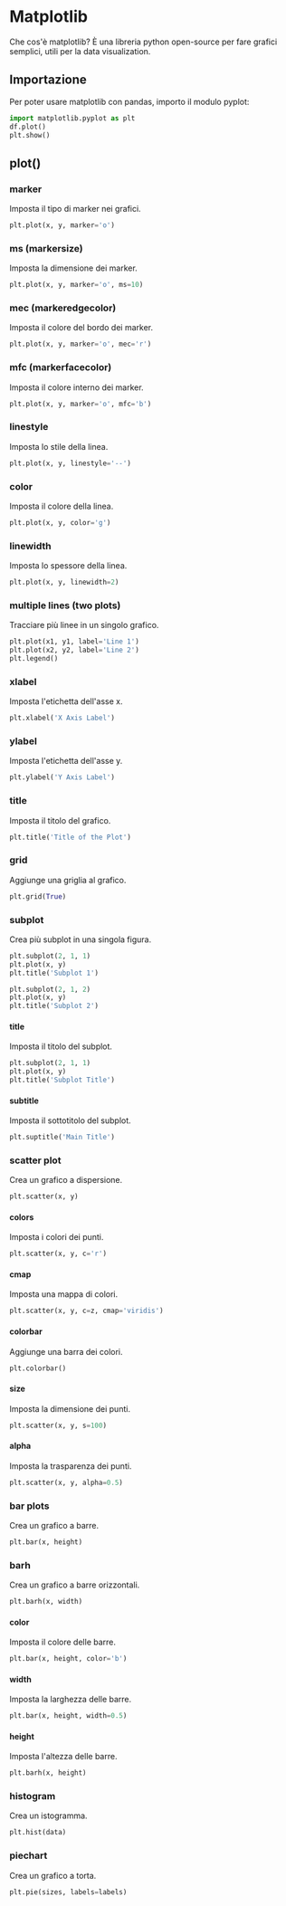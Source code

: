 # Matplotlib
Che cos'è matplotlib? È una libreria python open-source per fare grafici semplici, utili per la data visualization. 

## Importazione 
Per poter usare matplotlib con pandas, importo il modulo pyplot:
```python
import matplotlib.pyplot as plt
df.plot()
plt.show()
```

## plot()
### marker
Imposta il tipo di marker nei grafici.
```python
plt.plot(x, y, marker='o')
```

### ms (markersize)
Imposta la dimensione dei marker.
```python
plt.plot(x, y, marker='o', ms=10)
```

### mec (markeredgecolor)
Imposta il colore del bordo dei marker.
```python
plt.plot(x, y, marker='o', mec='r')
```

### mfc (markerfacecolor)
Imposta il colore interno dei marker.
```python
plt.plot(x, y, marker='o', mfc='b')
```

### linestyle
Imposta lo stile della linea.
```python
plt.plot(x, y, linestyle='--')
```

### color
Imposta il colore della linea.
```python
plt.plot(x, y, color='g')
```

### linewidth
Imposta lo spessore della linea.
```python
plt.plot(x, y, linewidth=2)
```

### multiple lines (two plots)
Tracciare più linee in un singolo grafico.
```python
plt.plot(x1, y1, label='Line 1')
plt.plot(x2, y2, label='Line 2')
plt.legend()
```

### xlabel
Imposta l'etichetta dell'asse x.
```python
plt.xlabel('X Axis Label')
```

### ylabel
Imposta l'etichetta dell'asse y.
```python
plt.ylabel('Y Axis Label')
```

### title
Imposta il titolo del grafico.
```python
plt.title('Title of the Plot')
```

### grid
Aggiunge una griglia al grafico.
```python
plt.grid(True)
```

### subplot
Crea più subplot in una singola figura.
```python
plt.subplot(2, 1, 1)
plt.plot(x, y)
plt.title('Subplot 1')

plt.subplot(2, 1, 2)
plt.plot(x, y)
plt.title('Subplot 2')
```

#### title
Imposta il titolo del subplot.
```python
plt.subplot(2, 1, 1)
plt.plot(x, y)
plt.title('Subplot Title')
```

#### subtitle
Imposta il sottotitolo del subplot.
```python
plt.suptitle('Main Title')
```

### scatter plot
Crea un grafico a dispersione.
```python
plt.scatter(x, y)
```

#### colors
Imposta i colori dei punti.
```python
plt.scatter(x, y, c='r')
```

#### cmap
Imposta una mappa di colori.
```python
plt.scatter(x, y, c=z, cmap='viridis')
```

#### colorbar
Aggiunge una barra dei colori.
```python
plt.colorbar()
```

#### size
Imposta la dimensione dei punti.
```python
plt.scatter(x, y, s=100)
```

#### alpha
Imposta la trasparenza dei punti.
```python
plt.scatter(x, y, alpha=0.5)
```

### bar plots
Crea un grafico a barre.
```python
plt.bar(x, height)
```

### barh
Crea un grafico a barre orizzontali.
```python
plt.barh(x, width)
```

#### color
Imposta il colore delle barre.
```python
plt.bar(x, height, color='b')
```

#### width
Imposta la larghezza delle barre.
```python
plt.bar(x, height, width=0.5)
```

#### height
Imposta l'altezza delle barre.
```python
plt.barh(x, height)
```

### histogram
Crea un istogramma.
```python
plt.hist(data)
```

### piechart
Crea un grafico a torta.
```python
plt.pie(sizes, labels=labels)
```
